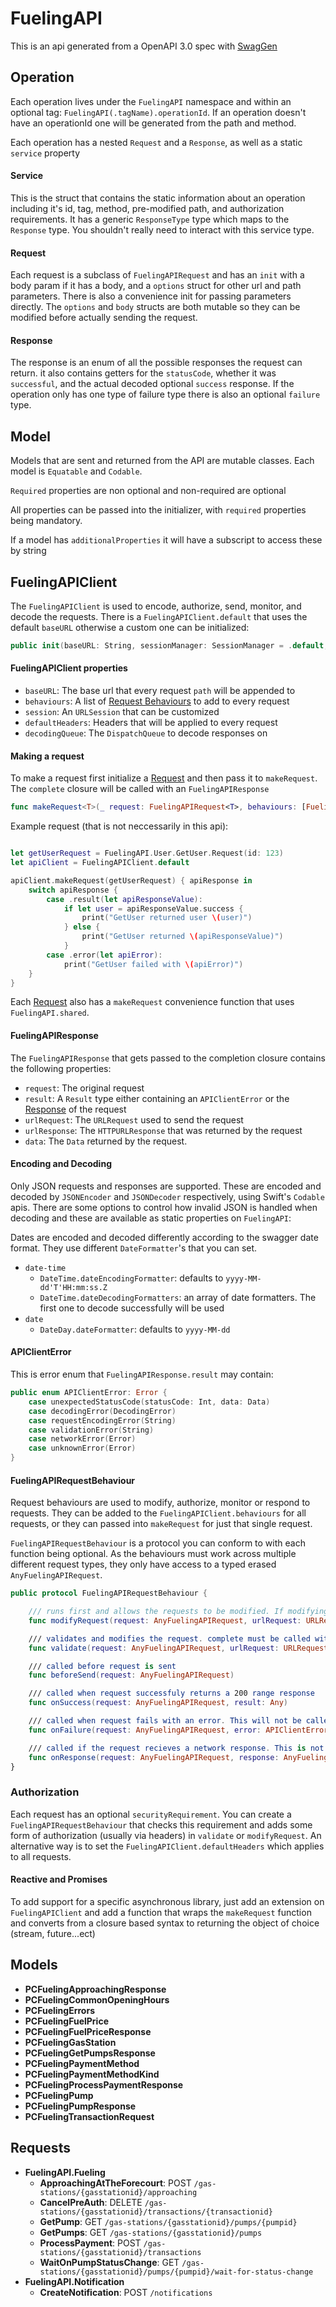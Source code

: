 # FuelingAPI

This is an api generated from a OpenAPI 3.0 spec with [SwagGen](https://github.com/pace/SwagGen)

## Operation

Each operation lives under the `FuelingAPI` namespace and within an optional tag: `FuelingAPI(.tagName).operationId`. If an operation doesn't have an operationId one will be generated from the path and method.

Each operation has a nested `Request` and a `Response`, as well as a static `service` property

#### Service

This is the struct that contains the static information about an operation including it's id, tag, method, pre-modified path, and authorization requirements. It has a generic `ResponseType` type which maps to the `Response` type.
You shouldn't really need to interact with this service type.

#### Request

Each request is a subclass of `FuelingAPIRequest` and has an `init` with a body param if it has a body, and a `options` struct for other url and path parameters. There is also a convenience init for passing parameters directly.
The `options` and `body` structs are both mutable so they can be modified before actually sending the request.

#### Response

The response is an enum of all the possible responses the request can return. it also contains getters for the `statusCode`, whether it was `successful`, and the actual decoded optional `success` response. If the operation only has one type of failure type there is also an optional `failure` type.

## Model
Models that are sent and returned from the API are mutable classes. Each model is `Equatable` and `Codable`.

`Required` properties are non optional and non-required are optional

All properties can be passed into the initializer, with `required` properties being mandatory.

If a model has `additionalProperties` it will have a subscript to access these by string

## FuelingAPIClient
The `FuelingAPIClient` is used to encode, authorize, send, monitor, and decode the requests. There is a `FuelingAPIClient.default` that uses the default `baseURL` otherwise a custom one can be initialized:

```swift
public init(baseURL: String, sessionManager: SessionManager = .default, defaultHeaders: [String: String] = [:], behaviours: [FuelingAPIRequestBehaviour] = [])
```

#### FuelingAPIClient properties

- `baseURL`: The base url that every request `path` will be appended to
- `behaviours`: A list of [Request Behaviours](#requestbehaviour) to add to every request
- `session`: An `URLSession` that can be customized
- `defaultHeaders`: Headers that will be applied to every request
- `decodingQueue`: The `DispatchQueue` to decode responses on

#### Making a request
To make a request first initialize a [Request](#request) and then pass it to `makeRequest`. The `complete` closure will be called with an `FuelingAPIResponse`

```swift
func makeRequest<T>(_ request: FuelingAPIRequest<T>, behaviours: [FuelingAPIRequestBehaviour] = [], queue: DispatchQueue = DispatchQueue.main, complete: @escaping (FuelingAPIResponse<T>) -> Void) -> Request? {
```

Example request (that is not neccessarily in this api):

```swift

let getUserRequest = FuelingAPI.User.GetUser.Request(id: 123)
let apiClient = FuelingAPIClient.default

apiClient.makeRequest(getUserRequest) { apiResponse in
    switch apiResponse {
        case .result(let apiResponseValue):
        	if let user = apiResponseValue.success {
        		print("GetUser returned user \(user)")
        	} else {
        		print("GetUser returned \(apiResponseValue)")
        	}
        case .error(let apiError):
        	print("GetUser failed with \(apiError)")
    }
}
```

Each [Request](#request) also has a `makeRequest` convenience function that uses `FuelingAPI.shared`.

#### FuelingAPIResponse
The `FuelingAPIResponse` that gets passed to the completion closure contains the following properties:

- `request`: The original request
- `result`: A `Result` type either containing an `APIClientError` or the [Response](#response) of the request
- `urlRequest`: The `URLRequest` used to send the request
- `urlResponse`: The `HTTPURLResponse` that was returned by the request
- `data`: The `Data` returned by the request.

#### Encoding and Decoding
Only JSON requests and responses are supported. These are encoded and decoded by `JSONEncoder` and `JSONDecoder` respectively, using Swift's `Codable` apis.
There are some options to control how invalid JSON is handled when decoding and these are available as static properties on `FuelingAPI`:

Dates are encoded and decoded differently according to the swagger date format. They use different `DateFormatter`'s that you can set.
- `date-time`
    - `DateTime.dateEncodingFormatter`: defaults to `yyyy-MM-dd'T'HH:mm:ss.Z`
    - `DateTime.dateDecodingFormatters`: an array of date formatters. The first one to decode successfully will be used
- `date`
    - `DateDay.dateFormatter`: defaults to `yyyy-MM-dd`

#### APIClientError
This is error enum that `FuelingAPIResponse.result` may contain:

```swift
public enum APIClientError: Error {
    case unexpectedStatusCode(statusCode: Int, data: Data)
    case decodingError(DecodingError)
    case requestEncodingError(String)
    case validationError(String)
    case networkError(Error)
    case unknownError(Error)
}
```

#### FuelingAPIRequestBehaviour
Request behaviours are used to modify, authorize, monitor or respond to requests. They can be added to the `FuelingAPIClient.behaviours` for all requests, or they can passed into `makeRequest` for just that single request.

`FuelingAPIRequestBehaviour` is a protocol you can conform to with each function being optional. As the behaviours must work across multiple different request types, they only have access to a typed erased `AnyFuelingAPIRequest`.

```swift
public protocol FuelingAPIRequestBehaviour {

    /// runs first and allows the requests to be modified. If modifying asynchronously use validate
    func modifyRequest(request: AnyFuelingAPIRequest, urlRequest: URLRequest) -> URLRequest

    /// validates and modifies the request. complete must be called with either .success or .fail
    func validate(request: AnyFuelingAPIRequest, urlRequest: URLRequest, complete: @escaping (RequestValidationResult) -> Void)

    /// called before request is sent
    func beforeSend(request: AnyFuelingAPIRequest)

    /// called when request successfuly returns a 200 range response
    func onSuccess(request: AnyFuelingAPIRequest, result: Any)

    /// called when request fails with an error. This will not be called if the request returns a known response even if the a status code is out of the 200 range
    func onFailure(request: AnyFuelingAPIRequest, error: APIClientError)

    /// called if the request recieves a network response. This is not called if request fails validation or encoding
    func onResponse(request: AnyFuelingAPIRequest, response: AnyFuelingAPIResponse)
}
```

### Authorization
Each request has an optional `securityRequirement`. You can create a `FuelingAPIRequestBehaviour` that checks this requirement and adds some form of authorization (usually via headers) in `validate` or `modifyRequest`. An alternative way is to set the `FuelingAPIClient.defaultHeaders` which applies to all requests.

#### Reactive and Promises
To add support for a specific asynchronous library, just add an extension on `FuelingAPIClient` and add a function that wraps the `makeRequest` function and converts from a closure based syntax to returning the object of choice (stream, future...ect)

## Models

- **PCFuelingApproachingResponse**
- **PCFuelingCommonOpeningHours**
- **PCFuelingErrors**
- **PCFuelingFuelPrice**
- **PCFuelingFuelPriceResponse**
- **PCFuelingGasStation**
- **PCFuelingGetPumpsResponse**
- **PCFuelingPaymentMethod**
- **PCFuelingPaymentMethodKind**
- **PCFuelingProcessPaymentResponse**
- **PCFuelingPump**
- **PCFuelingPumpResponse**
- **PCFuelingTransactionRequest**

## Requests

- **FuelingAPI.Fueling**
	- **ApproachingAtTheForecourt**: POST `/gas-stations/{gasstationid}/approaching`
	- **CancelPreAuth**: DELETE `/gas-stations/{gasstationid}/transactions/{transactionid}`
	- **GetPump**: GET `/gas-stations/{gasstationid}/pumps/{pumpid}`
	- **GetPumps**: GET `/gas-stations/{gasstationid}/pumps`
	- **ProcessPayment**: POST `/gas-stations/{gasstationid}/transactions`
	- **WaitOnPumpStatusChange**: GET `/gas-stations/{gasstationid}/pumps/{pumpid}/wait-for-status-change`
- **FuelingAPI.Notification**
	- **CreateNotification**: POST `/notifications`
